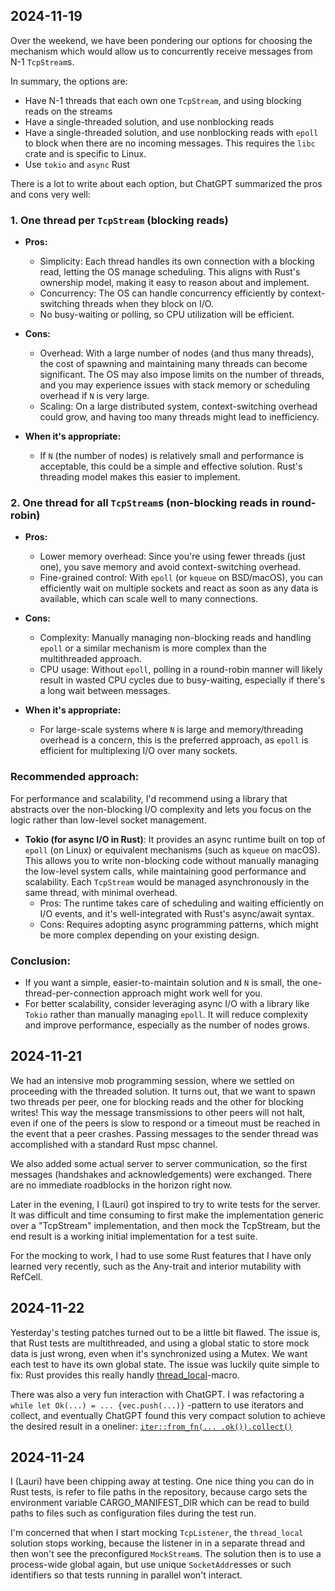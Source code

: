 ## 2024-11-19

Over the weekend, we have been pondering our options for choosing the mechanism which would allow us to concurrently receive messages from N-1 `TcpStream`s.

In summary, the options are:
- Have N-1 threads that each own one `TcpStream`, and using blocking reads on the streams
- Have a single-threaded solution, and use nonblocking reads
- Have a single-threaded solution, and use nonblocking reads with `epoll` to block when there are no incoming messages. This requires the `libc` crate and is specific to Linux.
- Use `tokio` and `async` Rust

There is a lot to write about each option, but ChatGPT summarized the pros and cons very well:

### 1. **One thread per `TcpStream` (blocking reads)**
   - **Pros:**
     - Simplicity: Each thread handles its own connection with a blocking read, letting the OS manage scheduling. This aligns with Rust's ownership model, making it easy to reason about and implement.
     - Concurrency: The OS can handle concurrency efficiently by context-switching threads when they block on I/O.
     - No busy-waiting or polling, so CPU utilization will be efficient.

   - **Cons:**
     - Overhead: With a large number of nodes (and thus many threads), the cost of spawning and maintaining many threads can become significant. The OS may also impose limits on the number of threads, and you may experience issues with stack memory or scheduling overhead if `N` is very large.
     - Scaling: On a large distributed system, context-switching overhead could grow, and having too many threads might lead to inefficiency.

   - **When it's appropriate:**
     - If `N` (the number of nodes) is relatively small and performance is acceptable, this could be a simple and effective solution. Rust's threading model makes this easier to implement.

### 2. **One thread for all `TcpStream`s (non-blocking reads in round-robin)**
   - **Pros:**
     - Lower memory overhead: Since you're using fewer threads (just one), you save memory and avoid context-switching overhead.
     - Fine-grained control: With `epoll` (or `kqueue` on BSD/macOS), you can efficiently wait on multiple sockets and react as soon as any data is available, which can scale well to many connections.

   - **Cons:**
     - Complexity: Manually managing non-blocking reads and handling `epoll` or a similar mechanism is more complex than the multithreaded approach.
     - CPU usage: Without `epoll`, polling in a round-robin manner will likely result in wasted CPU cycles due to busy-waiting, especially if there's a long wait between messages.

   - **When it's appropriate:**
     - For large-scale systems where `N` is large and memory/threading overhead is a concern, this is the preferred approach, as `epoll` is efficient for multiplexing I/O over many sockets.

### Recommended approach:
For performance and scalability, I'd recommend using a library that abstracts over the non-blocking I/O complexity and lets you focus on the logic rather than low-level socket management.

- **Tokio (for async I/O in Rust)**: It provides an async runtime built on top of `epoll` (on Linux) or equivalent mechanisms (such as `kqueue` on macOS). This allows you to write non-blocking code without manually managing the low-level system calls, while maintaining good performance and scalability. Each `TcpStream` would be managed asynchronously in the same thread, with minimal overhead.
  - Pros: The runtime takes care of scheduling and waiting efficiently on I/O events, and it's well-integrated with Rust's async/await syntax.
  - Cons: Requires adopting async programming patterns, which might be more complex depending on your existing design.

### Conclusion:
- If you want a simple, easier-to-maintain solution and `N` is small, the one-thread-per-connection approach might work well for you.
- For better scalability, consider leveraging async I/O with a library like `Tokio` rather than manually managing `epoll`. It will reduce complexity and improve performance, especially as the number of nodes grows.

## 2024-11-21

We had an intensive mob programming session, where we settled on proceeding with the threaded solution.
It turns out, that we want to spawn two threads per peer, one for blocking reads and
the other for blocking writes! This way the message transmissions to other peers will not
halt, even if one of the peers is slow to respond or a timeout must be reached in the event that
a peer crashes. Passing messages to the sender thread was accomplished with a standard Rust mpsc channel.

We also added some actual server to server communication, so the first messages
(handshakes and acknowledgements) were exchanged.
There are no immediate roadblocks in the horizon right now.

Later in the evening, I (Lauri) got inspired to try to write tests for the server.
It was difficult and time consuming to first make the implementation generic over
a "TcpStream" implementation, and then mock the TcpStream, but the end result is
a working initial implementation for a test suite.

For the mocking to work, I had to use some Rust features that I have only learned very recently,
such as the Any-trait and interior mutability with RefCell.

## 2024-11-22

Yesterday's testing patches turned out to be a little bit flawed.
The issue is, that Rust tests are multithreaded, and using a global static to
store mock data is just wrong, even when it's synchronized using a Mutex.
We want each test to have its own global state.
The issue was luckily quite simple to fix: Rust provides this really handly
[thread_local](https://doc.rust-lang.org/std/macro.thread_local.html)-macro.

There was also a very fun interaction with ChatGPT. I was refactoring a
`while let Ok(...) = ... {vec.push(...)}` -pattern to use iterators and collect,
and eventually ChatGPT found this very compact solution to achieve the desired
result in a oneliner: [`iter::from_fn(... .ok()).collect()`](https://github.com/hy-ds-group-11/dhcpcluster/commit/00cce6a99c407c40429babedbf5f377942090194#diff-609918d0d40a13b735b34e0aee2a73421d1c55ed0c579a81366ea7da496eadb8R226)

## 2024-11-24

I (Lauri) have been chipping away at testing. One nice thing you can do in Rust
tests, is refer to file paths in the repository, because cargo sets the
environment variable CARGO_MANIFEST_DIR which can be read to build paths to
files such as configuration files during the test run.

I'm concerned that when I start mocking `TcpListener`, the `thread_local`
solution stops working, because the listener in in a separate thread and then
won't see the preconfigured `MockStream`s. The solution then is to use a
process-wide global again, but use unique `SocketAddr`esses or such identifiers
so that tests running in parallel won't interact.
